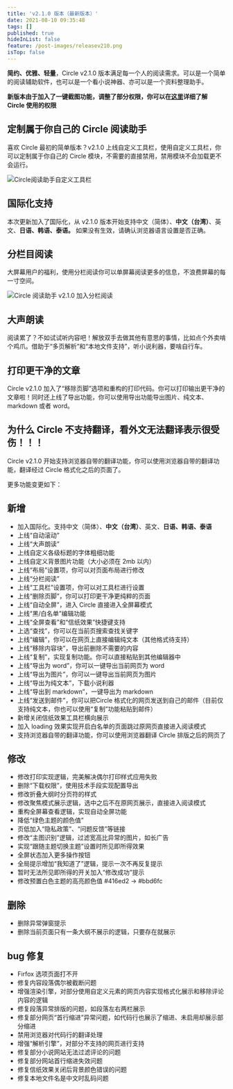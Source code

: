 ```yaml
---
title: 'v2.1.0 版本（最新版本）'
date: 2021-08-10 09:35:48
tags: []
published: true
hideInList: false
feature: /post-images/releasev210.png
isTop: false
---
```

**简约、优雅、轻量**，Circle v2.1.0 版本满足每一个人的阅读需求。可以是一个简单的阅读辅助软件，也可以是一个看小说神器、亦可以是一个资料整理助手。

**新版本由于加入了一键截图功能，调整了部分权限，你可以在[这里](https://ranhe.xyz/authority)详细了解 Circle 使用的权限**

定制属于你自己的 Circle 阅读助手
--------------------

喜欢 Circle 最初的简单版本？v2.1.0 上线自定义工具栏，使用自定义工具栏，你可以定制属于你自己的 Circle 模块，不需要的直接禁用，禁用模块不会加载更不会运行。

![Circle阅读助手自定义工具栏](https://ranhe.xyz/post-images/1628559693236.png)

国际化支持
-----

本次更新加入了国际化，从 v2.1.0 版本开始支持中文（简体）、**中文（台湾）**、英文、**日语、韩语、泰语。** 如果没有生效，请确认浏览器语言设置是否正确。

分栏目阅读
-----

大屏幕用户的福利，使用分栏阅读你可以单屏幕阅读更多的信息，不浪费屏幕的每一寸空间。

![Circle 阅读助手 v2.1.0 加入分栏阅读](https://ranhe.xyz/post-images/releasev210.png)

大声朗读
----

阅读累了？不如试试听内容吧！解放双手去做其他有意思的事情，比如点个外卖啃个鸡爪。借助于“多页解析”和“本地文件支持”，听小说利器，要啥自行车。

打印更干净的文章
--------

Circle v2.1.0 加入了“移除页脚”选项和重构的打印代码。你可以打印输出更干净的文章啦！同时还上线了导出功能，你可以使用导出功能导出图片、纯文本、markdown 或者 word。

为什么 Circle 不支持翻译，看外文无法翻译表示很受伤！！！
--------------------------------

Circle v2.1.0 开始支持浏览器自带的翻译功能，你可以使用浏览器自带的翻译功能，翻译经过 Circle 格式化之后的页面了。

更多功能变更如下：

新增
--

*   加入国际化。支持中文（简体）、**中文（台湾）**、英文、**日语、韩语、泰语**
*   上线“自动滚动”
*   上线“大声朗读”
*   上线自定义各级标题的字体粗细功能
*   上线自定义背景图片功能（大小必须在 2mb 以内）
*   上线“布局”设置项，你可以对页面布局进行修改
*   上线“分栏阅读”
*   上线“工具栏”设置项，你可以对工具栏进行设置
*   上线“删除页脚”，你可以打印更干净更纯粹的页面
*   上线“自动全屏”，进入 Circle 直接进入全屏幕模式
*   上线“黑/白名单”编辑功能
*   上线“全屏查看”和“信纸效果”快捷键支持
*   上选“查找”，你可以在当前页搜索查找关键字
*   上线“编辑”，你可以在网页上直接编辑纯文本（其他格式待支持）
*   上线“移除内容块”，导出前删除不需要的内容
*   上线“复制”，实现复制功能。你可以直接粘贴到其他编辑器中
*   上线“导出为 word”，你可以一键导出当前网页为 word
*   上线“导出为图片”，你可以一键导出当前网页为图片
*   上线“导出为纯文本”，下载小说利器
*   上线“导出到 markdown”，一键导出为 markdown
*   上线“发送到邮件”，你可以把Circle 格式化的网页发送到自己的邮件（目前仅支持纯文本，你也可以使用“复制”功能粘贴到邮件）
*   新增关闭信纸效果工具栏横向展示
*   加入 loading 效果实现开启白名单的页面跳过原网页直接进入阅读模式
*   支持浏览器自带的翻译功能，你可以使用浏览器翻译 Circle 排版之后的网页了

修改
--

*   修改打印实现逻辑，完美解决偶尔打印样式应用失败
*   删除“下载权限”，使用技术手段实现配置导出
*   修改折叠大纲时分页符的样式
*   修改聚焦模式展示逻辑，选中之后不在原网页展示，直接进入阅读模式
*   重构全屏幕查看逻辑，实现自动全屏功能
*   降低“绿色主题的颜色值”
*   页低加入“隐私政策”、“问题反馈”等链接
*   修改“主图识别”逻辑，过滤宽高比异常的图片，如长广告
*   实现“跟随主题切换主题”设置时所见即所得效果
*   全屏状态加入更多操作按钮
*   全局提示增加“我知道了”逻辑，提示一次不再反复提示
*   暂时无法所见即所得的开关加入“修改成功”提示
*   修改预置白色主题的高亮颜色值 #416ed2 -> #bbd6fc

删除
--

*   删除异常弹窗提示
*   删除当前页面只有一条大纲不展示的逻辑，只要存在就展示

bug 修复
------

*   Firfox 选项页面打不开
*   修复内容段落偶尔被截断问题
*   增强渲染引擎，对部分使用自定义元素的网页内容实现格式化展示和移除评论内容的逻辑
*   修复段落异常排版的问题，如段落左右两栏展示
*   修复部分网页“首行缩进”异常问题，如代码行也展示了缩进、未启用却展示部分缩进
*   禁用浏览器对代码行的翻译处理
*   增强“解析引擎”，对部分不支持的网页进行支持
*   修复部分小说网站无法过滤评论的问题
*   修复部分网站首行缩进失效问题
*   修复信纸效果关闭后背景颜色错误的问题
*   修复本地文件名是中文时乱码问题